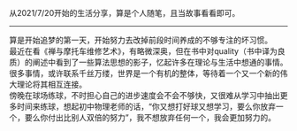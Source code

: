 从2021/7/20开始的生活分享，算是个人随笔，且当故事看看即可。
____
算是开始追梦的第一天，开始努力去改掉前段时间养成的不够专注的坏习惯。  
最近在看《禅与摩托车维修艺术》，有略微深奥，但在书中对quality（书中译为良质）的阐述中看到了一些算法思想的影子，忆起许多在理论与生活中想通的事情。很多事情，或许联系千丝万缕，世界是一个有机的整体，等待着一个又一个新的伟大理论将其相互连接。  
傍晚在球场练球，不时担心自己的进步速度会不会不够快，又很难从学习中抽出更多时间来练球，想起初中物理老师的话，“你又想打好球又想学习，要么你放弃一个，要么你付出比别人双倍的努力”，我不想放弃任何一个，我会更加努力的。
